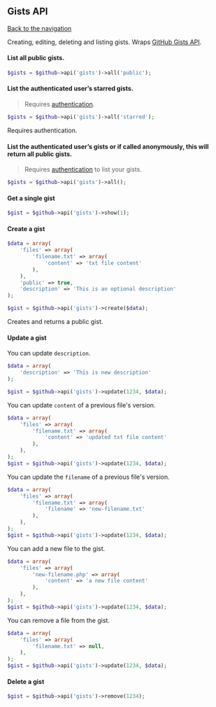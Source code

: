 ## Gists API
[Back to the navigation](index.md)

Creating, editing, deleting and listing gists. Wraps [GitHub Gists API](http://developer.github.com/v3/gists/).

#### List all public gists.

```php
$gists = $github->api('gists')->all('public');
```

#### List the authenticated user’s starred gists.

> Requires [authentication](security.md).

```php
$gists = $github->api('gists')->all('starred');
```

Requires authentication.

#### List the authenticated user’s gists or if called anonymously, this will return all public gists.

> Requires [authentication](security.md) to list your gists.

```php
$gists = $github->api('gists')->all();
```

#### Get a single gist

```php
$gist = $github->api('gists')->show(1);
```

#### Create a gist

```php
$data = array(
    'files' => array(
        'filename.txt' => array(
            'content' => 'txt file content'
        ),
    ),
    'public' => true,
    'description' => 'This is an optional description'
);

$gist = $github->api('gists')->create($data);
```

Creates and returns a public gist.

#### Update a gist

You can update ``description``.

```php
$data = array(
    'description' => 'This is new description'
);

$gist = $github->api('gists')->update(1234, $data);
```

You can update ``content`` of a previous file's version.

```php
$data = array(
    'files' => array(
        'filename.txt' => array(
            'content' => 'updated txt file content'
        ),
    ),
);
$gist = $github->api('gists')->update(1234, $data);
```

You can update the ``filename`` of a previous file's version.

```php
$data = array(
    'files' => array(
        'filename.txt' => array(
            'filename' => 'new-filename.txt'
        ),
    ),
);
$gist = $github->api('gists')->update(1234, $data);
```

You can add a new file to the gist.

```php
$data = array(
    'files' => array(
        'new-filename.php' => array(
            'content' => 'a new file content'
        ),
    ),
);
$gist = $github->api('gists')->update(1234, $data);
```

You can remove a file from the gist.

```php
$data = array(
    'files' => array(
        'filename.txt' => null,
    ),
);
$gist = $github->api('gists')->update(1234, $data);
```

#### Delete a gist

```php
$gist = $github->api('gists')->remove(1234);
```
